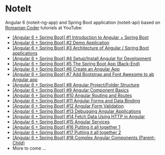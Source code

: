 # NoteIt
Angular 6 (noteit-ng-app) and Spring Boot application (noteit-api) based on [Romanian Coder](https://www.youtube.com/channel/UCgj2iw9vh5eX50YvKFZnpbw) tutorials at YouTube:

- [[Angular 6 + Spring Boot] #1 Introduction to Angular + Spring Boot](https://www.youtube.com/watch?v=Oj28rYNwN98&t=5s)
- [[Angular 6 + Spring Boot] #2 Demo Application](https://www.youtube.com/watch?v=UI72Vm6bH3E)
- [[Angular 6 + Spring Boot] #3 Architecture of Angular / Spring Boot applications](https://www.youtube.com/watch?v=M13-j2YyTi4)
- [[Angular 6 + Spring Boot] #4 Setup/Install Angular for Development](https://www.youtube.com/watch?v=nCqUXoprH4g)
- [[Angular 6 + Spring Boot] #5 The Spring Boot App (Back-End)](https://www.youtube.com/watch?v=uRkJINVgZWE)
- [[Angular 6 + Spring Boot] #6 Create an Angular App](https://www.youtube.com/watch?v=W3ZZqmJfUqo)
- [[Angular 6 + Spring Boot] #7 Add Bootstrap and Font Awesome to ab Angular app](https://www.youtube.com/watch?v=Yn5SJLjAYdY)
- [[Angular 6 + Spring Boot] #8 Angular Project/Folder Structure](https://www.youtube.com/watch?v=We7KevygSAQ)
- [[Angular 6 + Spring Boot] #9 Angular Component Basics](https://www.youtube.com/watch?v=2bRqTm3hXlM)
- [[Angular 6 + Spring Boot] #10 Angular Routing and Routes](https://www.youtube.com/watch?v=YscGmaaEplo&t=24s)
- [[Angular 6 + Spring Boot] #11 Angular Forms and Data Binding](https://www.youtube.com/watch?v=y3pQcsyqdO0)
- [[Angular 6 + Spring Boot] #12 Angular Form Validation](https://www.youtube.com/watch?v=wthdZDOxJ10&t=18s)
- [[Angular 6 + Spring Boot] #13 Debugging Angular Applications](https://www.youtube.com/watch?v=b2gboBOoc88)
- [[Angular 6 + Spring Boot] #14 Fetch Data Using HTTP in Angular](https://www.youtube.com/watch?v=S2TWHtcypc4)
- [[Angular 6 + Spring Boot] #15 Angular Services](https://www.youtube.com/watch?v=71rEyCehtFA&t=2s)
- [[Angular 6 + Spring Boot] #16 Putting it all together 1](https://www.youtube.com/watch?v=P8S-Ry0EXE0)
- [[Angular 6 + Spring Boot] #17 Putting it all together 2](https://www.youtube.com/watch?v=vxV-VN9yC_0&t=23s)
- [[Angular 6 + Spring Boot] #18 Complex Angular Components (Parent-Child)](https://www.youtube.com/watch?v=AL0ceh-UKkE)
- More to come ...
